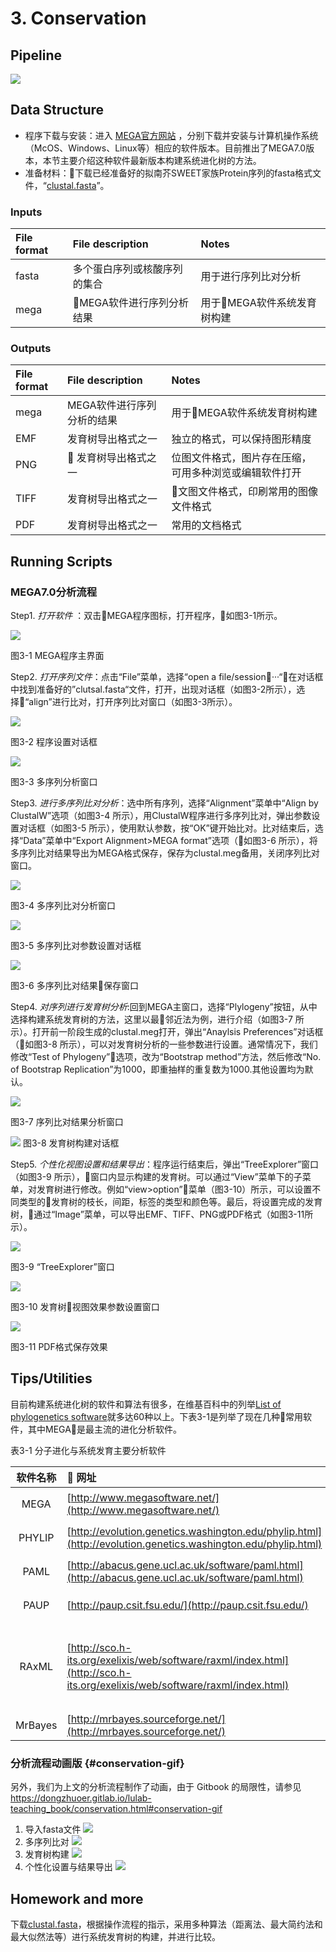 # 3. Conservation

## Pipeline

![](/.gitbook/assets/conservation-0-pipelins.png)

## Data Structure

* 程序下载与安装：进入 [MEGA官方网站](http://www.megasoftware.net/) ，分别下载并安装与计算机操作系统（McOS、Windows、Linux等）相应的软件版本。目前推出了MEGA7.0版本，本节主要介绍这种软件最新版本构建系统进化树的方法。  
* 准备材料：下载已经准备好的拟南芥SWEET家族Protein序列的fasta格式文件，“[clustal.fasta](.gitbook/files/clustal.fa)”。

### Inputs

| File format | File description | Notes |
| :--- | :--- | :--- |
| fasta | 多个蛋白序列或核酸序列的集合 | 用于进行序列比对分析 |
| mega | MEGA软件进行序列分析结果 | 用于MEGA软件系统发育树构建 |

### Outputs

| File format | File description | Notes |
| :--- | :--- | :--- |
| mega | MEGA软件进行序列分析的结果 | 用于MEGA软件系统发育树构建 |
| EMF | 发育树导出格式之一 | 独立的格式，可以保持图形精度 |
| PNG |  发育树导出格式之一 | 位图文件格式，图片存在压缩，可用多种浏览或编辑软件打开 |
| TIFF | 发育树导出格式之一 | 文图文件格式，印刷常用的图像文件格式 |
| PDF | 发育树导出格式之一 | 常用的文档格式 |

## Running Scripts


### MEGA7.0分析流程

Step1. _打开软件_ ：双击MEGA程序图标，打开程序，如图3-1所示。

![](/.gitbook/assets/conservation-1.png)

图3-1 MEGA程序主界面

Step2. _打开序列文件_：点击“File”菜单，选择“open a file/session···“，在对话框中找到准备好的”clutsal.fasta“文件，打开，出现对话框（如图3-2所示），选择“align”进行比对，打开序列比对窗口（如图3-3所示）。

![](/.gitbook/assets/conservation-2.png)


图3-2 程序设置对话框

![](/.gitbook/assets/conservation-3.png)

图3-3 多序列分析窗口

Step3. _进行多序列比对分析_：选中所有序列，选择“Alignment”菜单中“Align by ClustalW”选项（如图3-4 所示），用ClustalW程序进行多序列比对，弹出参数设置对话框（如图3-5 所示），使用默认参数，按“OK”键开始比对。比对结束后，选择“Data”菜单中“Export Alignment&gt;MEGA format”选项（如图3-6 所示），将多序列比对结果导出为MEGA格式保存，保存为clustal.meg备用，关闭序列比对窗口。

![](/.gitbook/assets/conservation-4.png)

图3-4 多序列比对分析窗口

![](/.gitbook/assets/conservation-5.png)


图3-5 多序列比对参数设置对话框

![](/.gitbook/assets/conservation-6.png)

图3-6 多序列比对结果保存窗口

Step4. _对序列进行发育树分析_:回到MEGA主窗口，选择“Plylogeny”按钮，从中选择构建系统发育树的方法，这里以最邻近法为例，进行介绍（如图3-7 所示）。打开前一阶段生成的clustal.meg打开，弹出“Anaylsis Preferences”对话框（如图3-8 所示），可以对发育树分析的一些参数进行设置。通常情况下，我们修改“Test of Phylogeny”选项，改为“Bootstrap method”方法，然后修改“No. of Bootstrap Replication”为1000，即重抽样的重复数为1000.其他设置均为默认。

![](/.gitbook/assets/conservation-7.png)

图3-7 序列比对结果分析窗口

![](/.gitbook/assets/conservation-8.png) 图3-8 发育树构建对话框

Step5. _个性化视图设置和结果导出_：程序运行结束后，弹出“TreeExplorer”窗口（如图3-9 所示），窗口内显示构建的发育树。可以通过“View”菜单下的子菜单，对发育树进行修改。例如“view&gt;option”菜单（图3-10）所示，可以设置不同类型的发育树的枝长，间距，标签的类型和颜色等。最后，将设置完成的发育树，通过“Image”菜单，可以导出EMF、TIFF、PNG或PDF格式（如图3-11所示）。

![](/.gitbook/assets/conservation-9.png)

图3-9 “TreeExplorer”窗口

![](/.gitbook/assets/conservation-10.png)


图3-10 发育树视图效果参数设置窗口

![](/.gitbook/assets/conservation-11.png)

图3-11 PDF格式保存效果

## Tips/Utilities

目前构建系统进化树的软件和算法有很多，在维基百科中的列举[List of phylogenetics software](https://en.wikipedia.org/wiki/List_of_phylogenetics_software)就多达60种以上。下表3-1是列举了现在几种常用软件，其中MEGA是最主流的进化分析软件。

表3-1 分子进化与系统发育主要分析软件

| 软件名称 |                        网址 | 说明 |
| :---: | :--- | :--- |
| MEGA | [http://www.megasoftware.net/](http://www.megasoftware.net/) | 美国宾夕法尼亚州立大学Masatoshi Nei开发的分子进化遗传学分析软件 |
| PHYLIP | [http://evolution.genetics.washington.edu/phylip.html](http://evolution.genetics.washington.edu/phylip.html) | 美国华盛顿大学Felsenstein开发的一套集成的进化分析工具 |
| PAML | [http://abacus.gene.ucl.ac.uk/software/paml.html](http://abacus.gene.ucl.ac.uk/software/paml.html) | 英国University College London开发，采用最大似然法构树和分子进化模型 |
| PAUP | [http://paup.csit.fsu.edu/](http://paup.csit.fsu.edu/) | 国际上最通用的系统树构建软件之一，美国Smithsonion Insitute 开发 |
| RAxML | [http://sco.h-its.org/exelixis/web/software/raxml/index.html](http://sco.h-its.org/exelixis/web/software/raxml/index.html) | 大量数据的最大似然法建树常用方法（软件获取地址：[https://github.com/stamatak/standard-RAxML）](https://github.com/stamatak/standard-RAxML）) |
| MrBayes | [http://mrbayes.sourceforge.net/](http://mrbayes.sourceforge.net/) | 基于贝叶斯方法的建树工具 |

### 分析流程动画版 {#conservation-gif}

另外，我们为上文的分析流程制作了动画，由于 Gitbook 的局限性，请参见 <https://dongzhuoer.gitlab.io/lulab-teaching_book/conservation.html#conservation-gif>

1. 导入fasta文件 ![](.gitbook/assets/conservation-import-fasta.gif)
1. 多序列比对 ![](.gitbook/assets/conservation-alignment.gif)
1. 发育树构建 ![](.gitbook/assets/conservation-tree-construction.gif)
1. 个性化设置与结果导出 ![](.gitbook/assets/conservation-configuration-and-export.gif)

## Homework and more

下载[clustal.fasta](../.gitbook/assets/clustal.fa)，根据操作流程的指示，采用多种算法（距离法、最大简约法和最大似然法等）进行系统发育树的构建，并进行比较。

